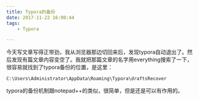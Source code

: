 ```yaml
---
title: Typora的备份
date: 2017-11-22 16:00:44
tags:
	- Typora

---
```




今天写文章写得正带劲，我从浏览器那边切回来后，发现typora自动退出了。然后发现有篇文章内容变空了。我就把那篇文章的名字用everything搜索了一下，很容易就找到了typora备份的位置，是这里：

```
C:\Users\Administrator\AppData\Roaming\Typora\draftsRecover
```

typora的备份机制跟notepad++的类似，很简单，但是还是可以有作用的。

